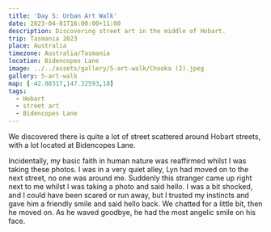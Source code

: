```yaml
---
title: 'Day 5: Urban Art Walk'
date: 2023-04-01T16:00:00+11:00
description: Discovering street art in the middle of Hobart.
trip: Tasmania 2023
place: Australia
timezone: Australia/Tasmania
location: Bidencopes Lane
image: ../../assets/gallery/5-art-walk/Chooka (2).jpeg
gallery: 5-art-walk
map: [-42.88317,147.32593,18]
tags:
  - Hobart
  - street art
  - Bidencopes Lane
---
```

We discovered there is quite a lot of street scattered around Hobart streets, with a lot located at Bidencopes Lane.

Incidentally, my basic faith in human nature was reaffirmed whilst I was taking these photos. I was in a very quiet alley, Lyn had moved on to the next street, no one was around me. Suddenly this stranger came up right next to me whilst I was taking a photo and said hello. I was a bit shocked, and I could have been scared or run away, but I trusted my instincts and gave him a friendly smile and said hello back. We chatted for a little bit, then he moved on. As he waved goodbye, he had the most angelic smile on his face.
